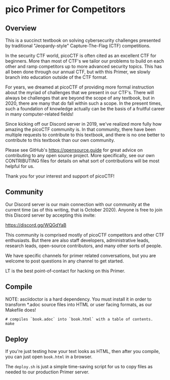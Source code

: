 # pico Primer for Competitors

## Overview

This is a succinct textbook on solving cybersecurity challenges presented by 
traditional "Jeopardy-style" Capture-The-Flag (CTF) competitions.

In the security CTF world, picoCTF is often cited as an excellent CTF for 
beginners. More than most of CTF's we tailor our problems to build on each
other and ramp competitors up to more advanced security topics. This has all
been done through our annual CTF, but with this Primer, we slowly branch into
education outside of the CTF format.

For years, we dreamed at picoCTF of providing more formal instruction about the
myriad of challenges that we present in our CTF's. There will always be
challenges that are beyond the scope of any textbook, but in 2020, there are
many that do fall within such a scope. In the present times, such a foundation
of knowledge actually can be the basis of a fruitful career in many
computer-related fields!

Since kicking off our Discord server in 2019, we've realized more fully how
amazing the picoCTF community is. In that community, there have been multiple
requests to contribute to this textbook, and there is no one better to
contribute to this textbook than our own community.

Please see GitHub's https://opensource.guide for great advice on contributing
to any open source project. More specifically, see our own CONTRIBUTING files
for details on what sort of contributions will be most helpful for us.

Thank you for your interest and support of picoCTF! 


## Community

Our Discord server is our main connection with our community at the current 
time (as of this writing, that is October 2020). Anyone is free to join this
Discord server by accepting this invite:

https://discord.gg/WQGdYaB

This community is comprised mostly of picoCTF competitors and other CTF 
enthusiasts. But there are also staff developers, administrative leads,
research leads, open-source contributors, and many other sorts of people.

We have specific channels for primer related conversations, but you are welcome
to post questions in any channel to get started.

LT is the best point-of-contact for hacking on this Primer.


## Compile

NOTE: asciidoctor is a hard dependency. You must install it in order to 
transform \*.adoc source files into HTML or user facing formats, as our
Makefile does!

```
# compiles `book.adoc` into `book.html` with a table of contents.
make
```


## Deploy

If you're just testing how your text looks as HTML, then after you compile,
you can just open `book.html` in a browser.

The `deploy.sh` is just a simple time-saving script for us to copy files as
needed to our production Primer server.
